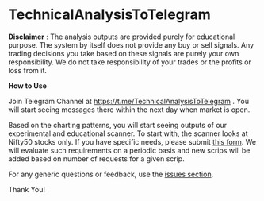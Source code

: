 # TechnicalAnalysisToTelegram

**Disclaimer** : The analysis outputs are provided purely for educational purpose. The system by itself does not provide any buy or sell signals. Any trading decisions you take based on these signals are purely your own responsibility. We do not take responsibility of your trades or the profits or loss from it.

**How to Use**

Join Telegram Channel at https://t.me/TechnicalAnalysisToTelegram . You will start seeing messages there within the next day when market is open.

Based on the charting patterns, you will start seeing outputs of our experimental and educational scanner. To start with, the scanner looks at Nifty50 stocks only. If you have specific needs, please submit [this form](https://forms.gle/E5Eq42ZhrpfJ4SQu7). We will evaluate such requirements on a periodic basis and new scrips will be added based on number of requests for a given scrip.

For any generic questions or feedback, use the [issues section](https://github.com/ramkumarkr/TechnicalAnalysisToTelegram/issues).

Thank You!
